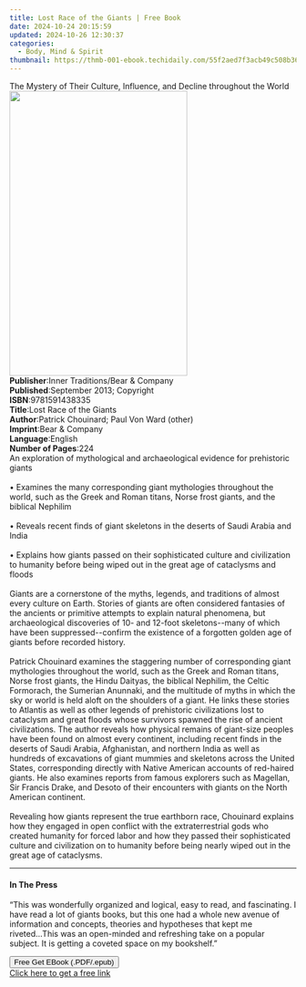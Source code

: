 ```yaml
---
title: Lost Race of the Giants | Free Book
date: 2024-10-24 20:15:59
updated: 2024-10-26 12:30:37
categories:
  - Body, Mind & Spirit
thumbnail: https://thmb-001-ebook.techidaily.com/55f2aed7f3acb49c508b36f03316f36fd38c32750da18414beab4a4c41f86f05.jpg
---
```

<main id="book-container">
  <div class="flex flex-col">
    <div class="book-brief flex-1 py-6 px-4 sm:p-6 md:py-10 md:px-8">
      <!-- brief-->
      <div class="book-brief-main">
        The Mystery of Their Culture, Influence, and Decline throughout the
        World
      </div>
    </div>
    <div
      class="book-meta-info flex-1 grid gap-4 col-start-1 col-end-3 row-start-1 sm:mb-6 sm:grid-cols-4 lg:gap-6 lg:col-start-2 lg:row-end-6 lg:row-span-6 lg:mb-0"
    >
      <div
        class="book-meta-info-left place-content-center mt-4 p-4 text-sm leading-6 col-start-2 col-span-2 dark:text-slate-400"
      >
        <img
          class="w-full h-500 object-cover rounded-lg sm:h-255 sm:col-span-2 lg:col-span-full"
          src="https://img-001-ebook.techidaily.com/9b47458c75a39ec1e5be65d568accd0beaeb561931250976fdc1305020c1ec72.jpg"
          alt=""
          width="312"
          height="500"
        />
      </div>
      <div
        class="book-meta-info-right mt-2 col-start-1 row-start-2 col-span-3 self-center"
      >
        <!-- meta data  -->
        <div class="flex flex-col px-4 md:px-8">
          <div class="flex-1">
            <strong>Publisher</strong>:<span class="px-2"
              >Inner Traditions/Bear &amp; Company</span
            >
          </div>
          <div class="flex-1">
            <strong>Published</strong>:<span class="px-2"
              >September 2013; Copyright</span
            >
          </div>
          <div class="flex-1">
            <strong>ISBN</strong>:<span class="px-2">9781591438335</span>
          </div>
          <div class="flex-1">
            <strong>Title</strong>:<span class="px-2"
              >Lost Race of the Giants</span
            >
          </div>
          <div class="flex-1">
            <strong>Author</strong>:<span class="px-2"
              >Patrick Chouinard; Paul Von Ward (other)</span
            >
          </div>
          <div class="flex-1">
            <strong>Imprint</strong>:<span class="px-2"
              >Bear &amp; Company</span
            >
          </div>
          <div class="flex-1">
            <strong>Language</strong>:<span class="px-2">English</span>
          </div>
          <div class="flex-1">
            <strong>Number of Pages</strong>:<span class="px-2">224</span>
          </div>
        </div>
      </div>
    </div>
    <div class="book-description flex-1 py-6 px-4 sm:p-6 md:py-10 md:px-8">
      <div class="book-description-main">
        <div accordion-content="" id="description">
          An exploration of mythological and archaeological evidence for
          prehistoric giants <br />
          <br />• Examines the many corresponding giant mythologies throughout
          the world, such as the Greek and Roman titans, Norse frost giants, and
          the biblical Nephilim <br />
          <br />• Reveals recent finds of giant skeletons in the deserts of
          Saudi Arabia and India <br />
          <br />• Explains how giants passed on their sophisticated culture and
          civilization to humanity before being wiped out in the great age of
          cataclysms and floods <br />
          <br />Giants are a cornerstone of the myths, legends, and traditions
          of almost every culture on Earth. Stories of giants are often
          considered fantasies of the ancients or primitive attempts to explain
          natural phenomena, but archaeological discoveries of 10- and 12-foot
          skeletons--many of which have been suppressed--confirm the existence
          of a forgotten golden age of giants before recorded history. <br />
          <br />Patrick Chouinard examines the staggering number of
          corresponding giant mythologies throughout the world, such as the
          Greek and Roman titans, Norse frost giants, the Hindu Daityas, the
          biblical Nephilim, the Celtic Formorach, the Sumerian Anunnaki, and
          the multitude of myths in which the sky or world is held aloft on the
          shoulders of a giant. He links these stories to Atlantis as well as
          other legends of prehistoric civilizations lost to cataclysm and great
          floods whose survivors spawned the rise of ancient civilizations. The
          author reveals how physical remains of giant-size peoples have been
          found on almost every continent, including recent finds in the deserts
          of Saudi Arabia, Afghanistan, and northern India as well as hundreds
          of excavations of giant mummies and skeletons across the United
          States, corresponding directly with Native American accounts of
          red-haired giants. He also examines reports from famous explorers such
          as Magellan, Sir Francis Drake, and Desoto of their encounters with
          giants on the North American continent. <br />
          <br />Revealing how giants represent the true earthborn race,
          Chouinard explains how they engaged in open conflict with the
          extraterrestrial gods who created humanity for forced labor and how
          they passed their sophisticated culture and civilization on to
          humanity before being nearly wiped out in the great age of cataclysms.
        </div>
        <div class="accordion-fader"></div>
      </div>
    </div>
    <div class="book-excerpts flex-1 py-6 px-4 sm:p-6 md:py-10 md:px-8">
      <!-- excerpts-->
      <div class="book-excerpts-main">
        <hr />
        <h4 class="placeholder placeholder-heading">
          <span>In The Press</span>
        </h4>
        <p>
          “This was wonderfully organized and logical, easy to read, and
          fascinating. I have read a lot of giants books, but this one had a
          whole new avenue of information and concepts, theories and hypotheses
          that kept me riveted...This was an open-minded and refreshing take on
          a popular subject. It is getting a coveted space on my bookshelf.”
        </p>
      </div>
    </div>
    <div
      class="book-about-author flex-1 py-6 px-4 sm:p-6 md:py-10 md:px-8"
    ></div>
    <div class="book-free-get flex-1 py-6 px-4 sm:p-6 md:py-10 md:px-8">
      <button
        id="btn-free-get"
        class="bg-blue-500 hover:bg-blue-700 text-white font-bold py-2 px-4 rounded"
      >
        Free Get EBook (.PDF/.epub)
      </button>
      <div id="countdown-display" class="px-2 text-lg mt-2"></div>
      <a
        id="free-link"
        class="hidden bg-blue-500 hover:bg-blue-700 text-white font-bold py-2 px-4 rounded"
        href="https://www.ebooks.com/en-us/book/95782300/lost-race-of-the-giants/patrick-chouinard/"
        target="_blank"
        >Click here to get a free link</a
      >
    </div>
    <script>
      let countdownTime = 0;
      let countdownInterval = null;
      document
        .getElementById('btn-free-get')
        .addEventListener('click', startCountdown);
      function startCountdown() {
        countdownTime = new Date().getTime() + 60000 * 3;
        countdownInterval = setInterval(updateCountdown, 1000);
        document.getElementById('btn-free-get').disabled = true;
        document
          .getElementById('btn-free-get')
          .classList.add('bg-gray-500', 'cursor-not-allowed');
      }
      function updateCountdown() {
        let currentTime = new Date().getTime();
        let timeLeft = countdownTime - currentTime;
        let secondsLeft = Math.floor(timeLeft / 1000);
        document.getElementById('countdown-display').innerHTML =
          `Remaining time: ${secondsLeft} seconds.`;
        if (secondsLeft <= 0) {
          clearInterval(countdownInterval);
          document.getElementById('btn-free-get').classList.add('hidden');
          document.getElementById('free-link').classList.remove('hidden');
          document.getElementById('countdown-display').innerHTML = '';
        }
      }
    </script>
  </div>
</main>
